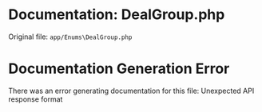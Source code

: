 # Documentation: DealGroup.php

Original file: `app/Enums\DealGroup.php`

# Documentation Generation Error

There was an error generating documentation for this file: Unexpected API response format